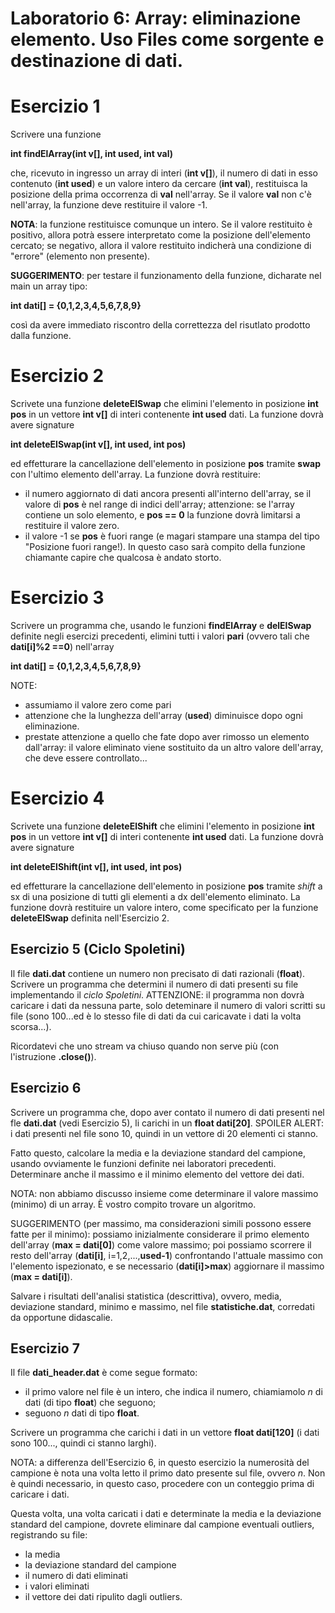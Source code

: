 # Laboratorio 6: Array: eliminazione elemento. Uso Files come sorgente e destinazione di dati.


# Esercizio 1
Scrivere una funzione

__int findElArray(int v[], int used, int val)__

 che, ricevuto in ingresso un array di interi (__int v[]__), il numero di dati in esso contenuto (__int used__) e  un valore intero da cercare (__int val__), restituisca la posizione della prima occorrenza di __val__ nell'array. Se il valore __val__ non c'è nell'array, la funzione deve restituire il valore -1.

__NOTA__: la funzione restituisce comunque un intero. Se il valore restituito è positivo, allora potrà essere interpretato come la posizione dell'elemento cercato; se negativo, allora il valore restituito indicherà una condizione di "errore" (elemento non presente).

__SUGGERIMENTO__: per testare il funzionamento della funzione, dicharate nel main un array tipo:

__int dati[] = {0,1,2,3,4,5,6,7,8,9}__

così da avere immediato riscontro della correttezza del risutlato prodotto dalla funzione.

# Esercizio 2

Scrivete una funzione __deleteElSwap__ che elimini l'elemento in posizione __int pos__ in un vettore __int v[]__ di interi contenente __int used__ dati. La funzione dovrà avere signature

__int deleteElSwap(int v[], int used, int pos)__

ed effetturare la cancellazione dell'elemento in posizione __pos__ tramite __swap__ con l'ultimo elemento dell'array. La funzione dovrà restituire:

- il numero aggiornato di dati ancora presenti all'interno dell'array, se il valore di __pos__ è nel range di indici dell'array; attenzione: se l'array contiene un solo elemento, e __pos == 0__ la funzione dovrà limitarsi a restituire il valore zero.
- il valore -1 se __pos__ è fuori range (e magari stampare una stampa del tipo "Posizione fuori range!). In questo caso sarà compito della funzione chiamante capire che qualcosa è andato storto.

# Esercizio 3
Scrivere un programma che, usando le funzioni __findElArray__ e __delElSwap__ definite negli esercizi precedenti, elimini tutti i valori __pari__ (ovvero tali che __dati[i]%2 ==0__) nell'array 

__int dati[] = {0,1,2,3,4,5,6,7,8,9}__

NOTE:
- assumiamo il valore zero come pari
- attenzione che la lunghezza dell'array (__used__) diminuisce dopo ogni eliminazione.
- prestate attenzione a quello che fate dopo aver rimosso un elemento dall'array: il valore eliminato viene sostituito da un altro valore dell'array, che deve essere controllato...

# Esercizio 4
Scrivete una funzione __deleteElShift__ che elimini l'elemento in posizione __int pos__ in un vettore __int v[]__ di interi contenente __int used__ dati. La funzione dovrà avere signature

__int deleteElShift(int v[], int used, int pos)__

ed effetturare la cancellazione dell'elemento in posizione __pos__ tramite _shift_ a sx di una posizione di tutti gli elementi a dx dell'elemento eliminato. La funzione dovrà restituire un valore intero, come specificato per la funzione __deleteElSwap__ definita nell'Esercizio 2. 


## Esercizio 5 (Ciclo Spoletini)



Il file __dati.dat__ contiene un numero non precisato di dati razionali (__float__). Scrivere un programma che determini il numero di dati presenti su file implementando il _ciclo Spoletini_. ATTENZIONE: il programma non dovrà caricare i dati da nessuna parte, solo deteminare il numero di valori scritti su file (sono 100...ed è lo stesso file di dati da cui caricavate i dati la volta scorsa...).

Ricordatevi che uno stream va chiuso quando non serve più (con l'istruzione __.close()__).

## Esercizio 6
Scrivere un programma che, dopo aver contato il numero di dati presenti nel fle __dati.dat__ (vedi Esercizio 5), li carichi in un __float dati[20]__. SPOILER ALERT: i dati presenti nel file sono 10, quindi in un vettore di 20 elementi ci stanno.

Fatto questo, calcolare la media e la deviazione standard del campione, usando ovviamente le funzioni definite nei laboratori precedenti. Determinare anche il massimo e il minimo elemento del vettore dei dati.

NOTA: non abbiamo discusso insieme come determinare il valore massimo (minimo) di un array. È vostro compito trovare  un algoritmo.

SUGGERIMENTO (per massimo, ma considerazioni simili possono essere fatte per il minimo): possiamo inizialmente considerare il primo elemento dell'array (__max = dati[0]__) come valore massimo; poi possiamo scorrere il resto dell'array (__dati[i]__,  i=1,2,...,__used-1__) confrontando l'attuale massimo con l'elemento ispezionato, e se necessario (__dati[i]>max__) aggiornare il massimo (__max = dati[i]__).

Salvare i risultati dell'analisi statistica (descrittiva), ovvero, media, deviazione standard, minimo e massimo, nel file __statistiche.dat__, corredati da opportune didascalie.

## Esercizio 7

Il file __dati_header.dat__ è come segue formato:
- il primo valore nel file è un intero, che indica il numero, chiamiamolo _n_ di dati (di tipo __float__) che seguono;
- seguono  _n_ dati di tipo __float__.


Scrivere un programma che carichi i dati in un vettore __float dati[120]__ (i dati sono 100..., quindi ci stanno larghi).

NOTA: a differenza dell'Esercizio 6, in questo esercizio la numerosità del campione è nota una volta letto il primo dato presente sul file, ovvero _n_. Non è quindi necessario, in questo caso, procedere con un conteggio prima di caricare i dati.

Questa volta, una volta caricati i dati e determinate la media e la deviazione standard del campione, dovrete eliminare dal campione eventuali outliers, registrando su file:
- la media
- la deviazione standard del campione
- il numero di dati eliminati
- i valori eliminati
- il vettore dei dati ripulito dagli outliers.

